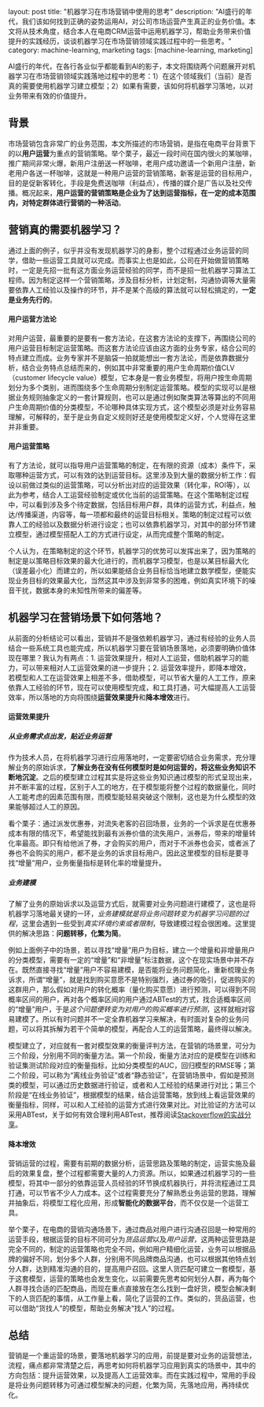 layout: post
title: "机器学习在市场营销中使用的思考"
description: "AI盛行的年代，我们该如何找到正确的姿势运用AI，对公司市场运营产生真正的业务价值。本文将从技术角度，结合本人在电商CRM运营中运用机器学习，帮助业务带来价值提升的实践经历，谈谈机器学习在市场营销领域实践过程中的一些思考。"
category: machine-learning, marketing
tags: [machine-learning, marketing]

AI盛行的年代，在各行各业似乎都能看到AI的影子，本文将围绕两个问题展开对机器学习在市场营销领域实践落地过程中的思考：1）在这个领域我们（当前）是否真的需要使用机器学习建立模型；2）如果有需要，该如何将机器学习落地，以对业务带来有效的价值提升。

## 背景

市场营销包含非常广的业务范围，本文所描述的市场营销，是指在电商平台背景下的以**用户运营**为重点的营销策略。举个栗子，最近一段时间在国内很火的某咖啡，推广期间非常火爆，新用户注册送一杯咖啡，老用户成功邀请一个新用户注册，新老用户各送一杯咖啡，这就是一种用户运营的营销策略，新客是运营的目标用户，目的是促新客转化，手段是免费送咖啡（利益点），传播的媒介是广告以及社交传播。概况起来，**用户运营的营销策略是企业为了达到运营指标，在一定的成本范围内，对特定群体进行营销的一种活动**。

## 营销真的需要机器学习？

通过上面的例子，似乎并没有发现机器学习的身影，整个过程通过业务运营的同学，借助一些运营工具就可以完成。而事实上也是如此，公司在开始做营销策略时，一定是先招一批有这方面业务运营经验的同学，而不是招一批机器学习算法工程师。因为制定这样一个营销策略，涉及目标分析，计划定制，沟通协调等大量需要依靠人工经验以及操作的环节，并不是某个高级的算法就可以轻松搞定的，**一定是业务先行的**。

#### 用户运营方法论

对用户运营，最重要的是要有一套方法论，在这套方法论的支撑下，再围绕公司的用户运营目标制定运营策略。而这套方法论应该由这方面的业务专家，结合公司的特点建立而成。业务专家并不是脑袋一拍就能想出一套方法论，而是依靠数据分析，结合业务特点总结而来的，例如其中非常重要的用户生命周期价值CLV（customer lifecycle value）模型，它本身是一套业务模型，将用户按生命周期划分为多个类别，进而围绕多个生命周期分别制定运营策略。模型的实现可以是根据业务规则抽象定义的一套计算规则，也可以是通过例如聚类算法等算出的不同用户生命周期价值的分类模型，不论哪种具体实现方式，这个模型必须是对业务容易理解，可解释的，至于是业务自定义规则好还是使用模型定义好，个人觉得在这里并非重要。

#### 用户运营策略

有了方法论，就可以指导用户运营策略的制定，在有限的资源（成本）条件下，采取哪种运营方式，可以有效的达到运营目标。这里涉及到大量的数据分析工作：假设以前做过类似的运营策略，可以分析出对应的运营效果（转化率，ROI等），以此为参考，结合人工运营经验制定或优化当前的运营策略。在这个策略制定过程中，可以看到涉及多个待定数据，包括目标用户群，具体的运营方式，利益点，触达/传播渠道，内容等，每一项都和最终的运营目标相关。策略的制定过程可以依靠人工的经验以及数据分析进行设定；也可以依靠机器学习，对其中的部分环节建立模型，通过模型搭配人工的方式进行设定，从而完成整个策略的制定。

个人认为，在策略制定的这个环节，机器学习的优势可以发挥出来了，因为策略的制定是以策略目标效果的最大化进行的，而机器学习模型，也是以某目标最大化（误差最小化）而建立的，所以如果能结合业务目标恰当地建立数学模型，便能实现业务目标的效果最大化，当然这其中涉及到非常多的困难，例如真实环境下的噪音干扰，数据本身的未知性所带来的偏差等。

## 机器学习在营销场景下如何落地？

从前面的分析结论可以看出，营销并不是强依赖机器学习，通过有经验的业务人员结合一些系统工具也能完成，所以机器学习要在营销场景落地，必须要明确价值体现在哪里？我认为有两点：1. 运营效果提升，相对人工运营，借助机器学习的能力，可以带来相对人工运营效果的进一步提升；2. 运营效率提升，即降本增效，若模型和人工在运营效果上相差不多，借助模型，可以节省大量的人工工作，原来依靠人工经验的环节，现在可以使用模型完成，和工具打通，可大幅提高人工运营效率，所以落地的方向将围绕**运营效果提升**和**降本增效**进行。

#### 运营效果提升

##### 从业务需求点出发，贴近业务运营

作为技术人员，在将机器学习进行应用落地时，一定要密切结合业务需求，充分理解业务的原始诉求，**了解业务在没有任何模型时是如何运营的，将这些业务知识不断地沉淀**。之后的模型建立过程其实是将这些业务知识通过模型的形式呈现出来，并不断丰富的过程，区别于人工的地方，在于模型能将整个过程的数据量化，同时人工能考虑的因素范围有限，而模型能轻易突破这个限制，这也是为什么模型的效果能够超过人工的原因。

看个栗子：通过派发优惠券，对流失老客的召回场景，业务的一个诉求是在优惠券成本有限的情况下，希望能找到最有派券价值的流失用户，派券后，带来的增量转化率最高。即只有给他派了券，才会购买的用户，而对于不派券也会买，或者派了券也不会购买的用户，都不是业务的诉求目标用户。因此这里模型的目标是要寻找“增量”用户，业务衡量指标是转化率的增量提升。

##### 业务建模

了解了业务的原始诉求以及运营方式后，就需要对业务问题进行建模了，这也是将机器学习落地最关键的一环，*业务建模就是将业务问题转变为机器学习问题的过程*，这里会遇到一些受到*真实环境约束或者限制*，导致建模过程会很困难。这里提供的解决思路：**问题转移，化繁为简**。

例如上面例子中的场景，若以寻找“增量”用户为目标，建立一个增量和非增量用户的分类模型，需要有一定的“增量”和“非增量”标注数据，这个在现实场景中并不存在。既然直接寻找“增量”用户不容易建模，是否能将业务问题简化，重新梳理业务诉求，所谓“增量”，就是找到购买意愿不是特别强烈，通过券的吸引，促进购买的这群用户，那么假如对用户的转化概率（量化购买意愿）进行预测，可以得到不同概率区间的用户，再对各个概率区间的用户通过ABTest的方式，找合适概率区间的“增量”用户，于是*这个问题便转变为对用户的购买概率进行预测*，这样就相对容易建模了。所以有时问题并不一定全靠机器学习来解决，有时面对复杂的业务问题，可以将其拆解为若干个简单的模型，再配合人工的运营策略，最终得以解决。

模型建立了，对应就有一套对模型效果的衡量评判方法，在营销的场景里，可分为三个阶段，分别用不同的衡量方法。第一个阶段，衡量方法对应的是模型在训练和验证集测试阶段对应的衡量指标，比如分类模型的AUC，回归模型的RMSE等；第二个阶段，可以称为“离线业务验证”或者“静态验证”，在营销场景中，假如是预测类的模型，可以通过历史数据进行验证，或者和人工经验的结果进行对比；第三个阶段是“在线业务验证”，根据模型的结果，结合运营策略，放到线上看运营效果的衡量指标，同样，可以和人工经验的运营方式进行效果对比。对比验证的方法可以采用ABTest，关于如何有效合理利用ABTest，推荐阅读[Stackoverflow的实战分享](https://stackoverflow.blog/2017/10/17/power-calculations-p-values-ab-testing-stack-overflow/)。

#### 降本增效

营销运营的过程，需要有前期的数据分析，运营思路及策略的制定，运营实施及最后的效果复盘，整个过程都需要大量的人力资源。所以，如果通过机器学习的一些模型，将其中一部分的依靠运营人员经验的环节换成机器执行，并将流程通过工具打通，可以节省不少人力成本。这个过程需要充分了解熟悉业务运营的思路，理解并抽象后，将模型工程化应用，形成**智能化的数据平台**，而不仅仅是一个运营工具。

举个栗子，在电商的营销沟通场景下，通过商品对用户进行沟通召回是一种常用的运营手段，根据运营的目标不同可分为*货品运营*以及*用户运营*，这两种运营思路是完全不同的，制定的运营策略也完全不同，例如用户精细化运营，业务可以根据品牌的偏好不同，划分多个人群，分别用不同品牌商品沟通，也可以根据其他特点划分人群，达到精准沟通的目的，提高用户召回。这里人货匹配可建立一套模型，基于这套模型，运营的策略也会发生变化，以前需要先思考如何划分人群，再为每个人群寻找合适的匹配商品，而现在重点直接放在怎么找到一盘好货，模型会解决剩下的人货匹配的事情，从工作量上看，简化了运营的工作。类似的，货品运营，也可以借助“货找人”的模型，帮助业务解决“找人”的过程。

## 总结

营销是一个重运营的场景，要落地机器学习的应用，前提是要对业务的运营想法，流程，痛点都非常清楚之后，再思考如何将机器学习应用到真实的场景中，其中的方向包括：提升运营效果，以及提高人工运营效率。而在实践过程中，常用的手段是将业务问题转移为可通过模型解决的问题，化繁为简，先落地应用，再持续优化。

